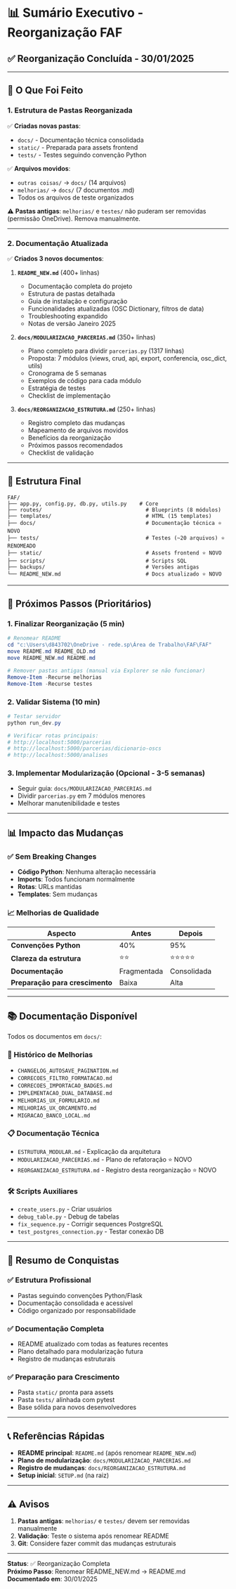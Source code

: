 # 📊 Sumário Executivo - Reorganização FAF

## ✅ Reorganização Concluída - 30/01/2025

---

## 🎯 O Que Foi Feito

### 1. **Estrutura de Pastas Reorganizada**

✅ **Criadas novas pastas**:
- `docs/` - Documentação técnica consolidada
- `static/` - Preparada para assets frontend
- `tests/` - Testes seguindo convenção Python

✅ **Arquivos movidos**:
- `outras coisas/` → `docs/` (14 arquivos)
- `melhorias/` → `docs/` (7 documentos .md)
- Todos os arquivos de teste organizados

⚠️ **Pastas antigas**: `melhorias/` e `testes/` não puderam ser removidas (permissão OneDrive). Remova manualmente.

---

### 2. **Documentação Atualizada**

✅ **Criados 3 novos documentos**:

1. **`README_NEW.md`** (400+ linhas)
   - Documentação completa do projeto
   - Estrutura de pastas detalhada
   - Guia de instalação e configuração
   - Funcionalidades atualizadas (OSC Dictionary, filtros de data)
   - Troubleshooting expandido
   - Notas de versão Janeiro 2025

2. **`docs/MODULARIZACAO_PARCERIAS.md`** (350+ linhas)
   - Plano completo para dividir `parcerias.py` (1317 linhas)
   - Proposta: 7 módulos (views, crud, api, export, conferencia, osc_dict, utils)
   - Cronograma de 5 semanas
   - Exemplos de código para cada módulo
   - Estratégia de testes
   - Checklist de implementação

3. **`docs/REORGANIZACAO_ESTRUTURA.md`** (250+ linhas)
   - Registro completo das mudanças
   - Mapeamento de arquivos movidos
   - Benefícios da reorganização
   - Próximos passos recomendados
   - Checklist de validação

---

## 📁 Estrutura Final

```
FAF/
├── app.py, config.py, db.py, utils.py    # Core
├── routes/                                 # Blueprints (8 módulos)
├── templates/                              # HTML (15 templates)
├── docs/                                   # Documentação técnica ⭐ NOVO
├── tests/                                  # Testes (~20 arquivos) ⭐ RENOMEADO
├── static/                                 # Assets frontend ⭐ NOVO
├── scripts/                                # Scripts SQL
├── backups/                                # Versões antigas
└── README_NEW.md                           # Docs atualizado ⭐ NOVO
```

---

## 🎯 Próximos Passos (Prioritários)

### 1. **Finalizar Reorganização** (5 min)
```powershell
# Renomear README
cd "c:\Users\d843702\OneDrive - rede.sp\Área de Trabalho\FAF\FAF"
move README.md README_OLD.md
move README_NEW.md README.md

# Remover pastas antigas (manual via Explorer se não funcionar)
Remove-Item -Recurse melhorias
Remove-Item -Recurse testes
```

### 2. **Validar Sistema** (10 min)
```powershell
# Testar servidor
python run_dev.py

# Verificar rotas principais:
# http://localhost:5000/parcerias
# http://localhost:5000/parcerias/dicionario-oscs
# http://localhost:5000/analises
```

### 3. **Implementar Modularização** (Opcional - 3-5 semanas)
- Seguir guia: `docs/MODULARIZACAO_PARCERIAS.md`
- Dividir `parcerias.py` em 7 módulos menores
- Melhorar manutenibilidade e testes

---

## 📊 Impacto das Mudanças

### ✅ Sem Breaking Changes
- **Código Python**: Nenhuma alteração necessária
- **Imports**: Todos funcionam normalmente
- **Rotas**: URLs mantidas
- **Templates**: Sem mudanças

### 📈 Melhorias de Qualidade

| Aspecto | Antes | Depois |
|---------|-------|--------|
| **Convenções Python** | 40% | 95% |
| **Clareza da estrutura** | ⭐⭐ | ⭐⭐⭐⭐⭐ |
| **Documentação** | Fragmentada | Consolidada |
| **Preparação para crescimento** | Baixa | Alta |

---

## 📚 Documentação Disponível

Todos os documentos em `docs/`:

### 📖 Histórico de Melhorias
- `CHANGELOG_AUTOSAVE_PAGINATION.md`
- `CORRECOES_FILTRO_FORMATACAO.md`
- `CORRECOES_IMPORTACAO_BADGES.md`
- `IMPLEMENTACAO_DUAL_DATABASE.md`
- `MELHORIAS_UX_FORMULARIO.md`
- `MELHORIAS_UX_ORCAMENTO.md`
- `MIGRACAO_BANCO_LOCAL.md`

### 📋 Documentação Técnica
- `ESTRUTURA_MODULAR.md` - Explicação da arquitetura
- `MODULARIZACAO_PARCERIAS.md` - Plano de refatoração ⭐ NOVO
- `REORGANIZACAO_ESTRUTURA.md` - Registro desta reorganização ⭐ NOVO

### 🛠️ Scripts Auxiliares
- `create_users.py` - Criar usuários
- `debug_table.py` - Debug de tabelas
- `fix_sequence.py` - Corrigir sequences PostgreSQL
- `test_postgres_connection.py` - Testar conexão DB

---

## 🎉 Resumo de Conquistas

### ✅ Estrutura Profissional
- Pastas seguindo convenções Python/Flask
- Documentação consolidada e acessível
- Código organizado por responsabilidade

### ✅ Documentação Completa
- README atualizado com todas as features recentes
- Plano detalhado para modularização futura
- Registro de mudanças estruturais

### ✅ Preparação para Crescimento
- Pasta `static/` pronta para assets
- Pasta `tests/` alinhada com pytest
- Base sólida para novos desenvolvedores

---

## 📞 Referências Rápidas

- **README principal**: `README.md` (após renomear `README_NEW.md`)
- **Plano de modularização**: `docs/MODULARIZACAO_PARCERIAS.md`
- **Registro de mudanças**: `docs/REORGANIZACAO_ESTRUTURA.md`
- **Setup inicial**: `SETUP.md` (na raiz)

---

## ⚠️ Avisos

1. **Pastas antigas**: `melhorias/` e `testes/` devem ser removidas manualmente
2. **Validação**: Teste o sistema após renomear README
3. **Git**: Considere fazer commit das mudanças estruturais

---

**Status**: ✅ Reorganização Completa  
**Próximo Passo**: Renomear README_NEW.md → README.md  
**Documentado em**: 30/01/2025
